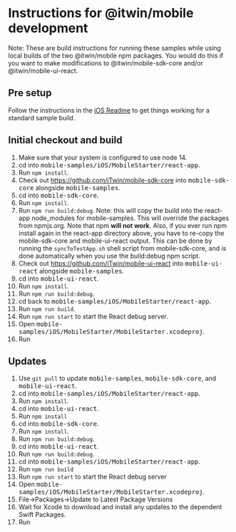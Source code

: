 # Instructions for @itwin/mobile development

Note: These are build instructions for running these samples while using local builds of the two @itwin/mobile npm packages. You would do this if you want to make modifications to @itwin/mobile-sdk-core and/or @itwin/mobile-ui-react.

## Pre setup

Follow the instructions in the [iOS Readme](../../README.md) to get things working for a standard sample build.

## Initial checkout and build

1. Make sure that your system is configured to use node 14.
1. cd into <span style="font-family: monospace">mobile-samples/iOS/MobileStarter/react-app</span>.
1. Run `npm install`.
1. Check out https://github.com/iTwin/mobile-sdk-core into <span style="font-family: monospace">mobile-sdk-core</span> alongside <span style="font-family: monospace">mobile-samples</span>.
1. cd into <span style="font-family: monospace">mobile-sdk-core</span>.
1. Run `npm install`.
1. Run `npm run build:debug`. Note: this will copy the build into the react-app node_modules for mobile-samples. This will override the packages from npmjs.org. Note that npm __will not work__. Also, if you ever run npm install again in the react-app directory above, you have to re-copy the mobile-sdk-core and mobile-ui-react output. This can be done by running the `syncToTestApp.sh` shell script from mobile-sdk-core, and is done automatically when you use the build:debug npm script.
1. Check out https://github.com/iTwin/mobile-ui-react into <span style="font-family: monospace">mobile-ui-react</span> alongside <span style="font-family: monospace">mobile-samples</span>.
1. cd into <span style="font-family: monospace">mobile-ui-react</span>.
1. Run `npm install`.
1. Run `npm run build:debug`.
1. cd back to <span style="font-family: monospace">mobile-samples/iOS/MobileStarter/react-app</span>.
1. Run `npm run build`.
1. Run `npm run start` to start the React debug server.
1. Open <span style="font-family: monospace">mobile-samples/iOS/MobileStarter/MobileStarter.xcodeproj</span>.
1. Run

## Updates

1. Use `git pull` to update <span style="font-family: monospace">mobile-samples</span>, <span style="font-family: monospace">mobile-sdk-core</span>, and <span style="font-family: monospace">mobile-ui-react</span>.
1. cd into <span style="font-family: monospace">mobile-samples/iOS/MobileStarter/react-app</span>.
1. Run `npm install`.
1. cd into <span style="font-family: monospace">mobile-ui-react</span>.
1. Run `npm install`
1. cd into <span style="font-family: monospace">mobile-sdk-core</span>.
1. Run `npm install`.
1. Run `npm run build:debug`.
1. cd into <span style="font-family: monospace">mobile-ui-react</span>.
1. Run `npm run build:debug`.
1. cd into <span style="font-family: monospace">mobile-samples/iOS/MobileStarter/react-app</span>.
1. Run `npm run build`
1. Run `npm run start` to start the React debug server
1. Open <span style="font-family: monospace">mobile-samples/iOS/MobileStarter/MobileStarter.xcodeproj</span>.
1. File->Packages->Update to Latest Package Versions
1. Wait for Xcode to download and install any updates to the dependent Swift Packages.
1. Run
